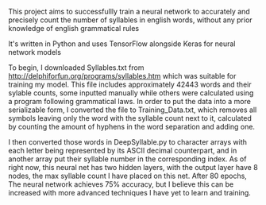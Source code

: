 This project aims to successfullly train a neural network to accurately and precisely count the number of syllables in english words, without any prior knowledge of english grammatical rules

It's written in Python and uses TensorFlow alongside Keras for neural network models

To begin, I downloaded Syllables.txt from http://delphiforfun.org/programs/syllables.htm which was suitable for training my model. This file includes approximately 42443 words and their sylable counts, some inputted manually while others were calculated using a program following grammatical laws. In order to put the data into a more serializable form, I converted the file to Training_Data.txt, which removes all symbols leaving only the word with the syllable count next to it, calculated by counting the amount of hyphens in the word separation and adding one. 

I then converted those words in DeepSyllable.py to character arrays with each letter being represented by its ASCII decimal counterpart, and in another array put their syllable number in the corresponding index. As of right now, this neural net has two hidden layers, with the output layer have 8 nodes, the max syllable count I have placed on this net. After 80 epochs, The neural network achieves 75% accuracy, but I believe this can be increased with more advanced techniques I have yet to learn and training.
